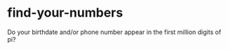 # find-your-numbers
Do your birthdate and/or phone number appear in the first million digits of pi?
